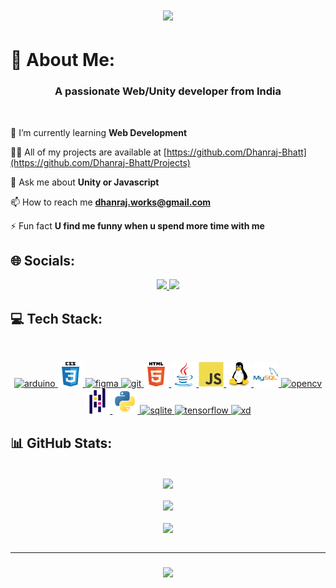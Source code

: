 <h1 align="center">
    <img src="https://readme-typing-svg.herokuapp.com/?font=Righteous&size=35&center=true&vCenter=true&width=500&height=70&duration=5000&lines=Hi+There!+👋;+I'm+Dhanraj+Bhatt!;" /></h1>

# 💫 About Me:
<h3 align="center">A passionate Web/Unity developer from India</h3>

<br/>

<div align="left">
 
🌱 I’m currently learning **Web Development**

👨‍💻 All of my projects are available at [https://github.com/Dhanraj-Bhatt](https://github.com/Dhanraj-Bhatt/Projects)

💬 Ask me about **Unity or Javascript**

📫 How to reach me **dhanraj.works@gmail.com**

⚡ Fun fact **U find me funny when u spend more time with me**

 </div>

## 🌐 Socials:
<div align="center"> 
  <a href="mailto:dhanraj.works@gmail.com">
    <img src="https://img.shields.io/badge/Gmail-333333?style=for-the-badge&logo=gmail&logoColor=blue" />
  </a>
  <!--
      <a href="https://in.linkedin.com/in/dhanraj-bhatt" target="_blank">
          <img src="https://img.shields.io/badge/LinkedIn-0077B5?style=for-the-badge&logo=linkedin&logoColor=white" target="_blank" /> 
  </a>
    -->
  <a href="https://twitter.com/Er_DhanrajBhatt" target="_blank">
     <img src="https://img.shields.io/badge/Twitter-0077B5?style=for-the-badge&logo=twitter&logoColor=white" target="_blank" /> <!-- sqlite, safari, google-chrome are other good icon options -->
  </a>
</div>

<h2 align="left">💻 Tech Stack:</h2>
<br/>
<div align="center">
    <p align="center"> <a href="https://www.arduino.cc/" target="_blank" rel="noreferrer"> <img src="https://cdn.worldvectorlogo.com/logos/arduino-1.svg" alt="arduino" width="40" height="40"/> </a> <a href="https://www.w3schools.com/css/" target="_blank" rel="noreferrer"> <img src="https://raw.githubusercontent.com/devicons/devicon/master/icons/css3/css3-original-wordmark.svg" alt="css3" width="40" height="40"/> </a> <a href="https://www.figma.com/" target="_blank" rel="noreferrer"> <img src="https://www.vectorlogo.zone/logos/figma/figma-icon.svg" alt="figma" width="40" height="40"/> </a> <a href="https://git-scm.com/" target="_blank" rel="noreferrer"> <img src="https://www.vectorlogo.zone/logos/git-scm/git-scm-icon.svg" alt="git" width="40" height="40"/> </a> <a href="https://www.w3.org/html/" target="_blank" rel="noreferrer"> <img src="https://raw.githubusercontent.com/devicons/devicon/master/icons/html5/html5-original-wordmark.svg" alt="html5" width="40" height="40"/> </a> <a href="https://www.java.com" target="_blank" rel="noreferrer"> <img src="https://raw.githubusercontent.com/devicons/devicon/master/icons/java/java-original.svg" alt="java" width="40" height="40"/> </a> <a href="https://developer.mozilla.org/en-US/docs/Web/JavaScript" target="_blank" rel="noreferrer"> <img src="https://raw.githubusercontent.com/devicons/devicon/master/icons/javascript/javascript-original.svg" alt="javascript" width="40" height="40"/> </a> <a href="https://www.linux.org/" target="_blank" rel="noreferrer"> <img src="https://raw.githubusercontent.com/devicons/devicon/master/icons/linux/linux-original.svg" alt="linux" width="40" height="40"/> </a> <a href="https://www.mysql.com/" target="_blank" rel="noreferrer"> <img src="https://raw.githubusercontent.com/devicons/devicon/master/icons/mysql/mysql-original-wordmark.svg" alt="mysql" width="40" height="40"/> </a> <a href="https://opencv.org/" target="_blank" rel="noreferrer"> <img src="https://www.vectorlogo.zone/logos/opencv/opencv-icon.svg" alt="opencv" width="40" height="40"/> </a> <a href="https://pandas.pydata.org/" target="_blank" rel="noreferrer"> <img src="https://raw.githubusercontent.com/devicons/devicon/2ae2a900d2f041da66e950e4d48052658d850630/icons/pandas/pandas-original.svg" alt="pandas" width="40" height="40"/> </a> <a href="https://www.python.org" target="_blank" rel="noreferrer"> <img src="https://raw.githubusercontent.com/devicons/devicon/master/icons/python/python-original.svg" alt="python" width="40" height="40"/> </a> <a href="https://www.sqlite.org/" target="_blank" rel="noreferrer"> <img src="https://www.vectorlogo.zone/logos/sqlite/sqlite-icon.svg" alt="sqlite" width="40" height="40"/> </a> <a href="https://www.tensorflow.org" target="_blank" rel="noreferrer"> <img src="https://www.vectorlogo.zone/logos/tensorflow/tensorflow-icon.svg" alt="tensorflow" width="40" height="40"/> </a> <a href="https://www.adobe.com/products/xd.html" target="_blank" rel="noreferrer"> <img src="https://cdn.worldvectorlogo.com/logos/adobe-xd.svg" alt="xd" width="40" height="40"/> </a> </p>
</div>

<h2 align="left">📊 GitHub Stats:</h2>
<br>
<div align=center>

  <img width=490 align="center" src="https://github-readme-streak-stats.herokuapp.com/?user=Dhanraj-Bhatt&theme=blue-green&hide_border=true" />
  <br/>
  <br/>
  <img width=490 align="center" src="https://github-readme-stats.vercel.app/api/top-langs/?username=Dhanraj-Bhatt&theme=blue-green&show_icons=true&hide_border=true&layout=compact"/>
  <br/>
  <br/>
  <img width=490 align="center" src="https://github-readme-stats.vercel.app/api?username=Dhanraj-Bhatt&theme=blue-green&show_icons=true&hide_border=true&count_private=false"/>
</div>

<br/>
<hr/>
<h3 align="center">
    <img src="https://readme-typing-svg.herokuapp.com/?font=Righteous&size=25&center=true&vCenter=true&width=500&height=70&duration=5000&lines=Thanks+for+visiting!+✌️;+Shoot+me+a+message+on+Twitter!;I'm+always+down+to+collab+:)">
</h3>
